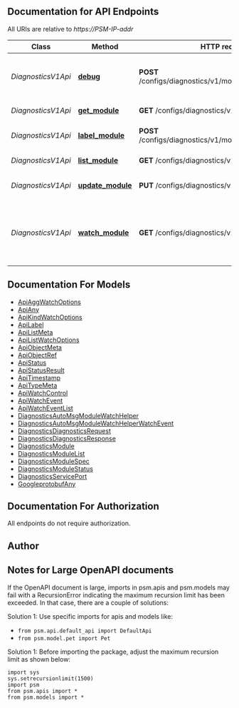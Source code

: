 
## Documentation for API Endpoints

All URIs are relative to *https://PSM-IP-addr*

Class | Method | HTTP request | Description
------------ | ------------- | ------------- | -------------
*DiagnosticsV1Api* | [**debug**](../../../../pensando_ent/docs/DiagnosticsV1Api.md#debug) | **POST** /configs/diagnostics/v1/modules/{O.Name}/Debug | Request Diagnostics information for a module
*DiagnosticsV1Api* | [**get_module**](../../../../pensando_ent/docs/DiagnosticsV1Api.md#get_module) | **GET** /configs/diagnostics/v1/modules/{O.Name} | Get Module object
*DiagnosticsV1Api* | [**label_module**](../../../../pensando_ent/docs/DiagnosticsV1Api.md#label_module) | **POST** /configs/diagnostics/v1/modules/{O.Name}/label | Label Module object
*DiagnosticsV1Api* | [**list_module**](../../../../pensando_ent/docs/DiagnosticsV1Api.md#list_module) | **GET** /configs/diagnostics/v1/modules | List Module objects
*DiagnosticsV1Api* | [**update_module**](../../../../pensando_ent/docs/DiagnosticsV1Api.md#update_module) | **PUT** /configs/diagnostics/v1/modules/{O.Name} | Update Module object
*DiagnosticsV1Api* | [**watch_module**](../../../../pensando_ent/docs/DiagnosticsV1Api.md#watch_module) | **GET** /configs/diagnostics/v1/watch/modules | Watch Module objects. Supports WebSockets or HTTP long poll


## Documentation For Models

 - [ApiAggWatchOptions](../../../docs/ApiAggWatchOptions.md)
 - [ApiAny](../../../docs/ApiAny.md)
 - [ApiKindWatchOptions](../../../docs/ApiKindWatchOptions.md)
 - [ApiLabel](../../../docs/ApiLabel.md)
 - [ApiListMeta](../../../docs/ApiListMeta.md)
 - [ApiListWatchOptions](../../../docs/ApiListWatchOptions.md)
 - [ApiObjectMeta](../../../docs/ApiObjectMeta.md)
 - [ApiObjectRef](../../../docs/ApiObjectRef.md)
 - [ApiStatus](../../../docs/ApiStatus.md)
 - [ApiStatusResult](../../../docs/ApiStatusResult.md)
 - [ApiTimestamp](../../../docs/ApiTimestamp.md)
 - [ApiTypeMeta](../../../docs/ApiTypeMeta.md)
 - [ApiWatchControl](../../../docs/ApiWatchControl.md)
 - [ApiWatchEvent](../../../docs/ApiWatchEvent.md)
 - [ApiWatchEventList](../../../docs/ApiWatchEventList.md)
 - [DiagnosticsAutoMsgModuleWatchHelper](../../../docs/DiagnosticsAutoMsgModuleWatchHelper.md)
 - [DiagnosticsAutoMsgModuleWatchHelperWatchEvent](../../../docs/DiagnosticsAutoMsgModuleWatchHelperWatchEvent.md)
 - [DiagnosticsDiagnosticsRequest](../../../docs/DiagnosticsDiagnosticsRequest.md)
 - [DiagnosticsDiagnosticsResponse](../../../docs/DiagnosticsDiagnosticsResponse.md)
 - [DiagnosticsModule](../../../docs/DiagnosticsModule.md)
 - [DiagnosticsModuleList](../../../docs/DiagnosticsModuleList.md)
 - [DiagnosticsModuleSpec](../../../docs/DiagnosticsModuleSpec.md)
 - [DiagnosticsModuleStatus](../../../docs/DiagnosticsModuleStatus.md)
 - [DiagnosticsServicePort](../../../docs/DiagnosticsServicePort.md)
 - [GoogleprotobufAny](../../../docs/GoogleprotobufAny.md)


## Documentation For Authorization

 All endpoints do not require authorization.

## Author




## Notes for Large OpenAPI documents
If the OpenAPI document is large, imports in psm.apis and psm.models may fail with a
RecursionError indicating the maximum recursion limit has been exceeded. In that case, there are a couple of solutions:

Solution 1:
Use specific imports for apis and models like:
- `from psm.api.default_api import DefaultApi`
- `from psm.model.pet import Pet`

Solution 1:
Before importing the package, adjust the maximum recursion limit as shown below:
```
import sys
sys.setrecursionlimit(1500)
import psm
from psm.apis import *
from psm.models import *
```
